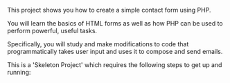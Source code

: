 This project shows you how to create a simple contact form using PHP.

You will learn the basics of HTML forms as well as how PHP can be used to perform powerful, useful tasks.

Specifically, you will study and make modifications to code that programmatically takes user input and uses it to compose and send emails.

This is a 'Skeleton Project' which requires the following steps to get up and running:


